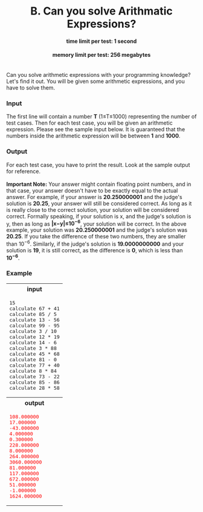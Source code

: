 <h1 align = "center">B. Can you solve Arithmatic Expressions?</h1>
<h4 align = "center">time limit per test: 1 second</h4>
<h4 align = "center">memory limit per test: 256 megabytes</h4>
<br>
Can you solve arithmetic expressions with your programming knowledge? Let's find it out. You will be given some arithmetic expressions, and you have to solve them.
<b><h3>Input</h3></b>
The first line will contain a number <b>T</b> (1≤T≤1000) representing the number of test cases. Then for each test case, you will be given an arithmetic expression. Please see the sample input 
below. It is guaranteed that the numbers inside the arithmetic expression will be between <b>1</b> and <b>1000</b>.
<b><h3>Output</h3></b>
For each test case, you have to print the result. Look at the sample output for reference. <br><br>
<b>Important Note:</b> Your answer might contain floating point numbers, and in that case, your answer doesn't have to be exactly equal to the actual answer. For example, if your answer is 
<b>20.250000001</b> and the judge's solution is <b>20.25</b>, your answer will still be considered correct. As long as it is really close to the correct solution, your solution will be considered 
correct. Formally speaking, if your solution is x, and the judge's solution is y, then as long as <b>|x−y|≤10<sup>−6</sup></b>, your solution will be correct. In the above example, your solution 
was <b>20.250000001</b> and the judge's solution was <b>20.25</b>. If you take the difference of these two numbers, they are smaller than 10<sup>−6</sup>. Similarly, if the judge's solution is 
<b>19.0000000000</b> and your solution is <b>19</b>, it is still correct, as the difference is <b>0</b>, which is less than <b>10<sup>−6</sup></b>.
<h3>Example</h3>

<table>
  <tr>
    <th>input</th>
  </tr>
  <tr>
    <td>
<pre>
15
calculate 67 + 41
calculate 85 / 5
calculate 13 - 56
calculate 99 - 95
calculate 3 / 10
calculate 12 * 19
calculate 14 - 6
calculate 3 * 88
calculate 45 * 68
calculate 81 - 0
calculate 77 + 40
calculate 8 * 84
calculate 73 - 22
calculate 85 - 86
calculate 28 * 58
</pre>
    </td>
  </tr>
  <tr>
    <th>output</th>
  </tr>
  <tr>
    <td>
<pre style="color: red;">
108.000000
17.000000
-43.000000
4.000000
0.300000
228.000000
8.000000
264.000000
3060.000000
81.000000
117.000000
672.000000
51.000000
-1.000000
1624.000000
</pre>
    </td>
  </tr>
</table>
